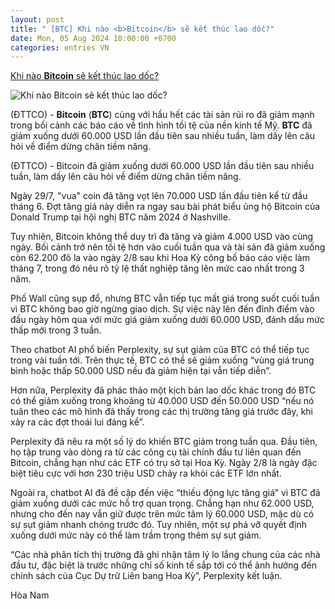 ```yaml
---
layout: post
title: " [BTC] Khi nào <b>Bitcoin</b> sẽ kết thúc lao dốc?"
date: Mon, 05 Aug 2024 10:00:00 +0700
categories: entries VN
---
```

[Khi nào <b>Bitcoin</b> sẽ kết thúc lao dốc?](https://dttc.sggp.org.vn/khi-nao-bitcoin-se-ket-thuc-lao-doc-post116062.html)

![Khi nào <b>Bitcoin</b> sẽ kết thúc lao dốc?](https://image.sggp.org.vn/1200x630/Uploaded/2024/dufkxmeyxq/2024_08_05/img-3720-1846.jpeg.webp)

(ĐTTCO) - <b>Bitcoin</b> (<b>BTC</b>) cùng với hầu hết các tài sản rủi ro đã giảm mạnh trong bối cảnh các báo cáo về tình hình tồi tệ của nền kinh tế Mỹ. <b>BTC</b> đã giảm xuống dưới 60.000 USD lần đầu tiên sau nhiều tuần, làm dấy lên câu hỏi về điểm dừng chân tiềm năng.

(ĐTTCO) - Bitcoin đã giảm xuống dưới 60.000 USD lần đầu tiên sau nhiều tuần, làm dấy lên câu hỏi về điểm dừng chân tiềm năng.

Ngày 29/7, "vua" coin đã tăng vọt lên 70.000 USD lần đầu tiên kể từ đầu tháng 6. Đợt tăng giá này diễn ra ngay sau bài phát biểu ủng hộ Bitcoin của Donald Trump tại hội nghị BTC năm 2024 ở Nashville.

Tuy nhiên, Bitcoin không thể duy trì đà tăng và giảm 4.000 USD vào cùng ngày. Bối cảnh trở nên tồi tệ hơn vào cuối tuần qua và tài sản đã giảm xuống còn 62.200 đô la vào ngày 2/8 sau khi Hoa Kỳ công bố báo cáo việc làm tháng 7, trong đó nêu rõ tỷ lệ thất nghiệp tăng lên mức cao nhất trong 3 năm.

Phố Wall cũng sụp đổ, nhưng BTC vẫn tiếp tục mất giá trong suốt cuối tuần vì BTC không bao giờ ngừng giao dịch. Sự việc này lên đến đỉnh điểm vào đầu ngày hôm qua với mức giá giảm xuống dưới 60.000 USD, đánh dấu mức thấp mới trong 3 tuần.

Theo chatbot AI phổ biến Perplexity, sự sụt giảm của BTC có thể tiếp tục trong vài tuần tới. Trên thực tế, BTC có thể sẽ giảm xuống “vùng giá trung bình hoặc thấp 50.000 USD nếu đà giảm hiện tại vẫn tiếp diễn”.

Hơn nữa, Perplexity đã phác thảo một kịch bản lao dốc khác trong đó BTC có thể giảm xuống trong khoảng từ 40.000 USD đến 50.000 USD “nếu nó tuân theo các mô hình đã thấy trong các thị trường tăng giá trước đây, khi xảy ra các đợt thoái lui đáng kể”.

Perplexity đã nêu ra một số lý do khiến BTC giảm trong tuần qua. Đầu tiên, họ tập trung vào dòng ra từ các công cụ tài chính đầu tư liên quan đến Bitcoin, chẳng hạn như các ETF có trụ sở tại Hoa Kỳ. Ngày 2/8 là ngày đặc biệt tiêu cực với hơn 230 triệu USD chảy ra khỏi các ETF lớn nhất.

Ngoài ra, chatbot AI đã đề cập đến việc “thiếu động lực tăng giá” vì BTC đã giảm xuống dưới các mức hỗ trợ quan trọng. Chẳng hạn như 62.000 USD, nhưng cho đến nay vẫn giữ được trên mức tâm lý 60.000 USD, mặc dù có sự sụt giảm nhanh chóng trước đó. Tuy nhiên, một sự phá vỡ quyết định xuống dưới mức này có thể làm trầm trọng thêm sự sụt giảm.

“Các nhà phân tích thị trường đã ghi nhận tâm lý lo lắng chung của các nhà đầu tư, đặc biệt là trước những chỉ số kinh tế sắp tới có thể ảnh hưởng đến chính sách của Cục Dự trữ Liên bang Hoa Kỳ”, Perplexity kết luận.

Hòa Nam

